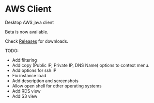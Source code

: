# AWS Client
Desktop AWS java client

Beta is now available.

Check [Releases](https://github.com/gadelkareem/aws-client/releases) for downloads.


TODO:
- Add filtering
- Add copy (Public IP, Private IP, DNS Name) options to context menu.
- Add options for ssh IP
- Fix instance load
- Add description and screenshots
- Allow open shell for other operating systems
- Add RDS view
- Add S3 view


